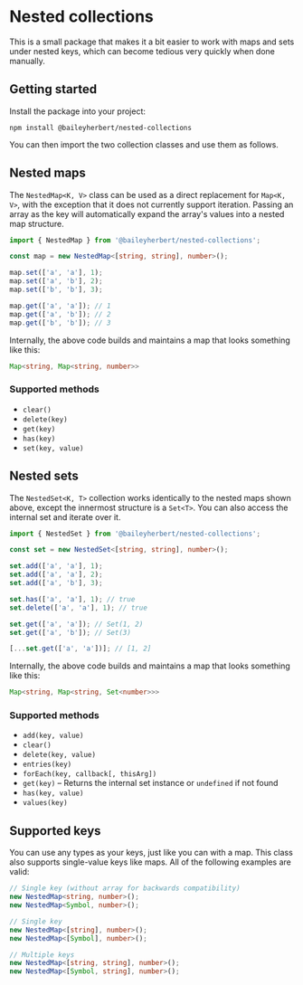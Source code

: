 # Nested collections

This is a small package that makes it a bit easier to work with maps and sets under nested keys, which can become
tedious very quickly when done manually.

## Getting started

Install the package into your project:

```plain
npm install @baileyherbert/nested-collections
```

You can then import the two collection classes and use them as follows.

## Nested maps

The `NestedMap<K, V>` class can be used as a direct replacement for `Map<K, V>`, with the exception that it does not
currently support iteration. Passing an array as the key will automatically expand the array's values into a nested map
structure.

```ts
import { NestedMap } from '@baileyherbert/nested-collections';

const map = new NestedMap<[string, string], number>();

map.set(['a', 'a'], 1);
map.set(['a', 'b'], 2);
map.set(['b', 'b'], 3);

map.get(['a', 'a']); // 1
map.get(['a', 'b']); // 2
map.get(['b', 'b']); // 3
```

Internally, the above code builds and maintains a map that looks something like this:

```ts
Map<string, Map<string, number>>
```

### Supported methods

- `clear()`
- `delete(key)`
- `get(key)`
- `has(key)`
- `set(key, value)`

## Nested sets

The `NestedSet<K, T>` collection works identically to the nested maps shown above, except the innermost structure is a
`Set<T>`. You can also access the internal set and iterate over it.

```ts
import { NestedSet } from '@baileyherbert/nested-collections';

const set = new NestedSet<[string, string], number>();

set.add(['a', 'a'], 1);
set.add(['a', 'a'], 2);
set.add(['a', 'b'], 3);

set.has(['a', 'a'], 1); // true
set.delete(['a', 'a'], 1); // true

set.get(['a', 'a']); // Set(1, 2)
set.get(['a', 'b']); // Set(3)

[...set.get(['a', 'a'])]; // [1, 2]
```

Internally, the above code builds and maintains a map that looks something like this:

```ts
Map<string, Map<string, Set<number>>>
```

### Supported methods

- `add(key, value)`
- `clear()`
- `delete(key, value)`
- `entries(key)`
- `forEach(key, callback[, thisArg])`
- `get(key)` – Returns the internal set instance or `undefined` if not found
- `has(key, value)`
- `values(key)`

## Supported keys

You can use any types as your keys, just like you can with a map. This class also supports single-value keys like maps.
All of the following examples are valid:

```ts
// Single key (without array for backwards compatibility)
new NestedMap<string, number>();
new NestedMap<Symbol, number>();

// Single key
new NestedMap<[string], number>();
new NestedMap<[Symbol], number>();

// Multiple keys
new NestedMap<[string, string], number>();
new NestedMap<[Symbol, string], number>();
```
